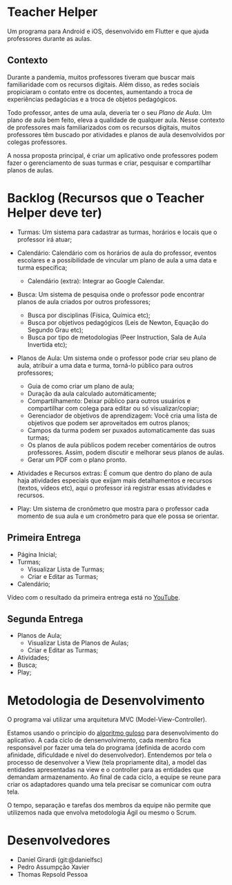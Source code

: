 # Teacher Helper

Um programa para Android e iOS, desenvolvido em Flutter e que ajuda professores durante as aulas.

## Contexto

Durante a pandemia, muitos professores tiveram que buscar mais familiaridade com os recursos digitais. Além disso, as redes sociais propiciaram o contato entre os docentes, aumentando a troca de experiências pedagócias e a troca de objetos pedagógicos. 

Todo professor, antes de uma aula, deveria ter o seu *Plano de Aula*. Um plano de aula bem feito, eleva a qualidade de qualquer aula. Nesse contexto de professores mais familiarizados com os recursos digitais, muitos professores têm buscado por atividades e planos de aula desenvolvidos por colegas professores.

A nossa proposta principal, é criar um aplicativo onde professores podem fazer o gerenciamento de suas turmas e criar, pesquisar e compartilhar planos de aulas. 

# Backlog (Recursos que o Teacher Helper deve ter)

- Turmas: Um sistema para cadastrar as turmas, horários e locais que o professor irá atuar;
- Calendário: Calendário com os horários de aula do professor, eventos escolares e a possibilidade de vincular um plano de aula a uma data e turma específica;
    - Calendário (extra): Integrar ao Google Calendar.
- Busca: Um sistema de pesquisa onde o professor pode encontrar planos de aula criados por outros professores;
    - Busca por disciplinas (Física, Química etc);
    - Busca por objetivos pedagógicos (Leis de Newton, Equação do Segundo Grau etc);
    - Busca por tipo de metodologias (Peer Instruction, Sala de Aula Invertida etc);
- Planos de Aula: Um sistema onde o professor pode criar seu plano de aula, atribuir a uma data e turma, torná-lo público para outros professores;
    - Guia de como criar um plano de aula;
    - Duração da aula calculado automáticamente;
    - Compartilhamento: Deixar público para outros usuários e compartilhar com colega para editar ou só visualizar/copiar;
    - Gerenciador de objetivos de aprendizagem: Você cria uma lista de objetivos que podem ser aproveitados em outros planos;
    - Campos da turma podem ser puxados automaticamente das suas turmas;
    - Os planos de aula públicos podem receber comentários de outros professores. Assim, podem discutir e melhorar seus planos de aulas.
    - Gerar um PDF com o plano pronto.

- Atividades e Recursos extras: É comum que dentro do plano de aula haja atividades especiais que exijam mais detalhamentos e recursos (textos, vídeos etc), aqui o professor irá registrar essas atividades e recursos.

- Play: Um sistema de cronômetro que mostra para o professor cada momento de sua aula e um cronômetro para que ele possa se orientar.

## Primeira Entrega

- Página Inicial;
- Turmas; 
    - Visualizar Lista de Turmas;
    - Criar e Editar as Turmas;
- Calendário;

Vídeo com o resultado da primeira entrega está no [YouTube](https://www.youtube.com/watch?v=N5IGxV1wZVE).

## Segunda Entrega
- Planos de Aula;
    - Visualizar Lista de Planos de Aulas;
    - Criar e Editar as Turmas;
- Atividades;
- Busca;
- Play;

# Metodologia de Desenvolvimento

O programa vai utilizar uma arquitetura MVC (Model-View-Controller).

Estamos usando o princípio do [algoritmo guloso](https://pt.wikipedia.org/wiki/Algoritmo_guloso) para desenvolvimento do aplicativo. A cada ciclo de densenvolvimento, cada membro fica responsável por fazer uma tela do programa (definida de acordo com afinidade, dificuldade e nível do desenvolvedor). Entendemos por tela o processo de desenvolver a View (tela propriamente dita), a model das entidades apresentadas na view e o controller para as entidades que demandam armazenamento. Ao final de cada ciclo, a equipe se reune para criar os adaptadores quando uma tela precisar se comunicar com outra tela.

O tempo, separação e tarefas dos membros da equipe não permite que utilizemos nada que envolva metodologia Ágil ou mesmo o Scrum.





# Desenvolvedores
- Daniel Girardi (git:@danielfsc)
- Pedro Assumpção Xavier
- Thomas Repsold Pessoa
